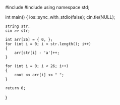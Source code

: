 #include <iostream>
#include <string>
using namespace std;

int main()
{
	ios::sync_with_stdio(false);
	cin.tie(NULL);

	string str;
	cin >> str;

	int arr[26] = { 0, };
	for (int i = 0; i < str.length(); i++)
	{
		arr[str[i] - 'a']++;
	}

	for (int i = 0; i < 26; i++)
	{
		cout << arr[i] << " ";
	}

	return 0;
}
